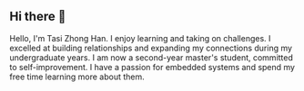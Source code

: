 ## Hi there 👋
Hello, I'm Tasi Zhong Han. I enjoy learning and taking
on challenges. I excelled at building relationships and
expanding my connections during my undergraduate
years. I am now a second-year master's student,
committed to self-improvement. I have a passion for
embedded systems and spend my free time learning
more about them.
<!--
**jeremy90307/jeremy90307** is a ✨ _special_ ✨ repository because its `README.md` (this file) appears on your GitHub profile.

Here are some ideas to get you started:

- 🔭 I’m currently working on ...
- 🌱 I’m currently learning ...
- 👯 I’m looking to collaborate on ...
- 🤔 I’m looking for help with ...
- 💬 Ask me about ...
- 📫 How to reach me: ...
- 😄 Pronouns: ...
- ⚡ Fun fact: ...
-->
